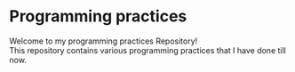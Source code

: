 # Programming practices

Welcome to my programming practices Repository!     
This repository contains various programming practices that I have done till now.
